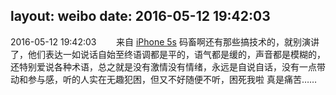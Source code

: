 layout: weibo
date: 2016-05-12 19:42:03
---
<meta name="referrer" content="no-referrer" />

2016-05-12 19:42:03  &nbsp;&nbsp;&nbsp;&nbsp;&nbsp;&nbsp; 来自 <a href="sinaweibo://customweibosource" rel="nofollow">iPhone 5s</a>
码畜啊还有那些搞技术的，就别演讲了，他们表达一如说话自始至终语调都是平的，语气都是缓的，声音都是模糊的，还特别爱说各种术语，总之就是没有激情没有情绪，永远是自说自话，没有一点带动和参与感，听的人实在无趣犯困，但又不好随便不听，困死我啦 真是痛苦…… ​​​
